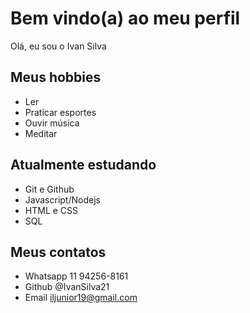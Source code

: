 # Bem vindo(a) ao meu perfil

Olá, eu sou o Ivan Silva

## Meus hobbies

- Ler 
- Praticar esportes
- Ouvir música 
- Meditar 

## Atualmente estudando 
- Git e Github
- Javascript/Nodejs
- HTML e CSS
- SQL

## Meus contatos 

- Whatsapp 11 94256-8161
- Github @IvanSilva21
- Email iljunior19@gmail.com

